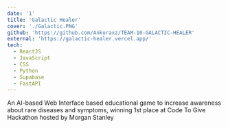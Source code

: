 ```yaml
---
date: '1'
title: 'Galactic Healer'
cover: './Galactic.PNG'
github: 'https://github.com/Ankuraxz/TEAM-10-GALACTIC-HEALER'
external: 'https://galactic-healer.vercel.app/'
tech:
  - ReactJS
  - JavaScript
  - CSS
  - Python
  - Supabase
  - FastAPI
---
```


An AI-based Web Interface based educational game to increase awareness about rare diseases and symptoms, winning 1st place at Code To Give Hackathon hosted by Morgan Stanley
